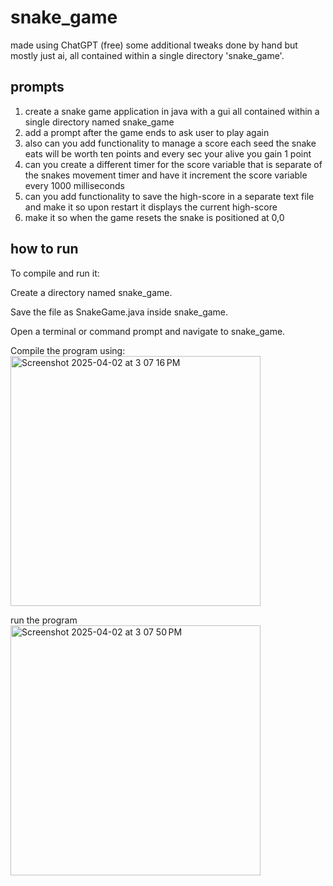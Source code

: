 # snake_game
 made using ChatGPT (free) some additional tweaks done by hand but mostly just ai, all contained within a single directory 'snake_game'.

## prompts
 
 1. create a snake game application in java with a gui all contained within a single directory named snake_game
 3. add a prompt after the game ends to ask user to play again
 5. also can you add functionality to manage a score each seed the snake eats will be worth ten points and every sec your alive you gain 1 point
 6. can you create a different timer for the score variable that is separate of the snakes movement timer and have it increment the score variable every 1000 milliseconds
 7. can you add functionality to save the high-score in a separate text file and make it so upon restart it displays the current high-score
 8. make it so when the game resets the snake is positioned at 0,0

## how to run

To compile and run it:

Create a directory named snake_game.

Save the file as SnakeGame.java inside snake_game.

Open a terminal or command prompt and navigate to snake_game.

Compile the program using:
<img width="400" alt="Screenshot 2025-04-02 at 3 07 16 PM" src="https://github.com/user-attachments/assets/154ea3cf-ddc5-48fc-8939-43affb97ef6f" />

run the program
<img width="400" alt="Screenshot 2025-04-02 at 3 07 50 PM" src="https://github.com/user-attachments/assets/91c1709b-34ac-4316-b8a0-69168a646fc8" />
